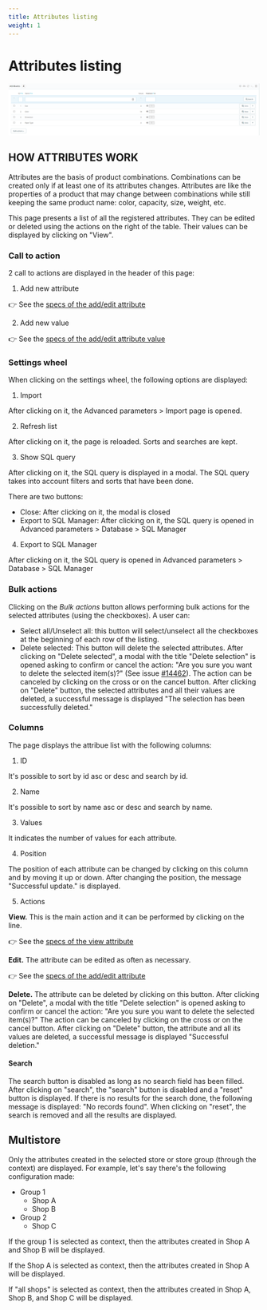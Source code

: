 ```yaml
---
title: Attributes listing
weight: 1
---
```


# Attributes listing


![Attribute](/static/img/Attribute.png)

## HOW ATTRIBUTES WORK

Attributes are the basis of product combinations. Combinations can be created only if at least one of its attributes changes. Attributes are like the properties of a product that may change between combinations while still keeping the same product name: color, capacity, size, weight, etc. 

This page presents a list of all the registered attributes. They can be edited or deleted using the actions on the right of the table. Their values can be displayed by clicking on "View".

### Call to action

2 call to actions are displayed in the header of this page:
1) Add new attribute

👉 See the [specs of the add/edit attribute](./add-edit-attribute.md) 

2) Add new value

👉 See the [specs of the add/edit attribute value](./add-edit-attribute-value.md) 

### Settings wheel

When clicking on the settings wheel, the following options are displayed:
1) Import

After clicking on it, the Advanced parameters > Import page is opened.

2) Refresh list

After clicking on it, the page is reloaded. Sorts and searches are kept.

3) Show SQL query

After clicking on it, the SQL query is displayed in a modal. The SQL query takes into account filters and sorts that have been done.

There are two buttons:

- Close: After clicking on it, the modal is closed
- Export to SQL Manager: After clicking on it, the SQL query is opened in Advanced parameters > Database > SQL Manager

4) Export to SQL Manager

After clicking on it, the SQL query is opened in Advanced parameters > Database > SQL Manager

### Bulk actions

Clicking on the _Bulk actions_ button allows performing bulk actions for the selected attributes (using the checkboxes). A user can:

- Select all/Unselect all: this button will select/unselect all the checkboxes at the beginning of each row of the listing.
- Delete selected: This button will delete the selected attributes. 
After clicking on "Delete selected", a modal with the title "Delete selection" is opened asking to confirm or cancel the action: "Are you sure you want to delete the selected item(s)?" (See issue [#14462](https://github.com/PrestaShop/PrestaShop/issues/14462)). The action can be canceled by clicking on the cross or on the cancel button.
After clicking on "Delete" button, the selected attributes and all their values are deleted, a successful message is displayed "The selection has been successfully deleted."

### Columns

The page displays the attribue list with the following columns:

1. ID

It's possible to sort by id asc or desc and search by id.

2. Name

It's possible to sort by name asc or desc and search by name.

3. Values

It indicates the number of values for each attribute.

4. Position

The position of each attribute can be changed by clicking on this column and by moving it up or down.
After changing the position, the message "Successful update." is displayed.

5. Actions

**View.** This is the main action and it can be performed by clicking on the line. 

👉 See the [specs of the view attribute](./view-attribute.md) 

**Edit.** The attribute can be edited as often as necessary.

👉 See the [specs of the add/edit attribute](./add-edit-attribute.md) 

**Delete.** The attribute can be deleted by clicking on this button. After clicking on "Delete", a modal with the title "Delete selection" is opened asking to confirm or cancel the action: "Are you sure you want to delete the selected item(s)?"
The action can be canceled by clicking on the cross or on the cancel button.
After clicking on "Delete" button, the attribute and all its values are deleted, a successful message is displayed "Successful deletion."

#### Search
The search button is disabled as long as no search field has been filled. After clicking on "search", the "search" button is disabled and a "reset" button is displayed. If there is no results for the search done, the following message is displayed: "No records found". When clicking on "reset", the search is removed and all the results are displayed.

## Multistore

 Only the attributes created in the selected store or store group (through the context) are displayed.
For example, let's say there's the following configuration made:
- Group 1
  - Shop A
  - Shop B
- Group 2
  - Shop C
  
If the group 1 is selected as context, then the attributes created in Shop A and Shop B will be displayed.

If the Shop A is selected as context, then the attributes created in Shop A will be displayed.

If "all shops" is selected as context, then the attributes created in Shop A, Shop B, and Shop C will be displayed.
